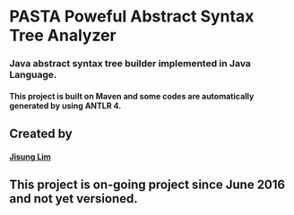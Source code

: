 # PASTA Poweful Abstract Syntax Tree Analyzer
### Java abstract syntax tree builder implemented in Java Language.
#### This project is built on Maven and some codes are automatically generated by using ANTLR 4.

## Created by
#### [Jisung Lim](https://github.com/jisunglim)

## This project is on-going project since June 2016 and not yet versioned.
